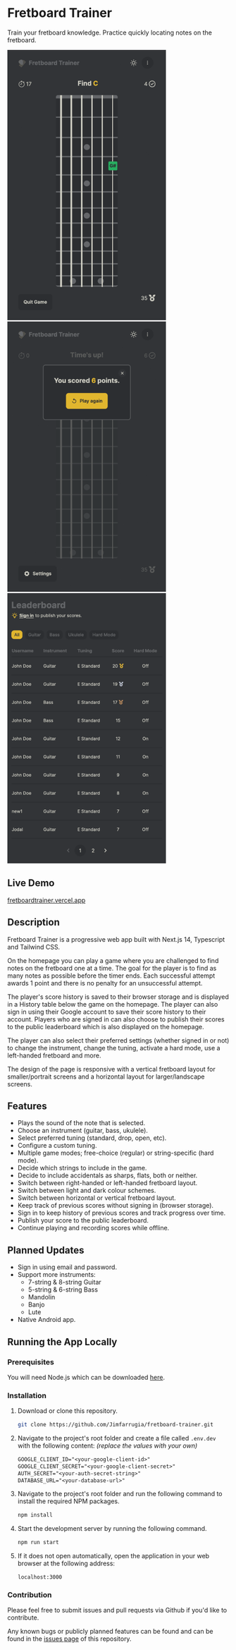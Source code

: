 # Fretboard Trainer

Train your fretboard knowledge. Practice quickly locating notes on the fretboard.

![Fretboard Trainer mid game](./docs/ft-screenshot-01.png)
![Fretboard Trainer post game](./docs/ft-screenshot-02.png)
![Fretboard Trainer leaderboard](./docs/ft-screenshot-03.png)

## Live Demo

[fretboardtrainer.vercel.app](https://fretboardtrainer.vercel.app/)

## Description

Fretboard Trainer is a progressive web app built with Next.js 14, Typescript and Tailwind CSS.

On the homepage you can play a game where you are challenged to find notes on the fretboard one at a time. The goal for the player is to find as many notes as possible before the timer ends. Each successful attempt awards 1 point and there is no penalty for an unsuccessful attempt.

The player's score history is saved to their browser storage and is displayed in a History table below the game on the homepage. The player can also sign in using their Google account to save their score history to their account. Players who are signed in can also choose to publish their scores to the public leaderboard which is also displayed on the homepage.

The player can also select their preferred settings (whether signed in or not) to change the instrument, change the tuning, activate a hard mode, use a left-handed fretboard and more.

The design of the page is responsive with a vertical fretboard layout for smaller/portrait screens and a horizontal layout for larger/landscape screens.

## Features

- Plays the sound of the note that is selected.
- Choose an instrument (guitar, bass, ukulele).
- Select preferred tuning (standard, drop, open, etc).
- Configure a custom tuning.
- Multiple game modes; free-choice (regular) or string-specific (hard mode).
- Decide which strings to include in the game.
- Decide to include accidentals as sharps, flats, both or neither.
- Switch between right-handed or left-handed fretboard layout.
- Switch between light and dark colour schemes.
- Switch between horizontal or vertical fretboard layout.
- Keep track of previous scores without signing in (browser storage).
- Sign in to keep history of previous scores and track progress over time.
- Publish your score to the public leaderboard.
- Continue playing and recording scores while offline.

## Planned Updates

- Sign in using email and password.
- Support more instruments:
  - 7-string & 8-string Guitar
  - 5-string & 6-string Bass
  - Mandolin
  - Banjo
  - Lute
- Native Android app.

## Running the App Locally

### Prerequisites

You will need Node.js which can be downloaded [here](https://nodejs.org/).

### Installation

1. Download or clone this repository.

   ```sh
   git clone https://github.com/Jimfarrugia/fretboard-trainer.git
   ```

2. Navigate to the project's root folder and create a file called `.env.dev` with the following content:
   _(replace the values with your own)_

   ```
   GOOGLE_CLIENT_ID="<your-google-client-id>"
   GOOGLE_CLIENT_SECRET="<your-google-client-secret>"
   AUTH_SECRET="<your-auth-secret-string>"
   DATABASE_URL="<your-database-url>"
   ```

3. Navigate to the project's root folder and run the following command to install the required NPM packages.

   ```sh
   npm install
   ```

4. Start the development server by running the following command.

   ```sh
   npm run start
   ```

5. If it does not open automatically, open the application in your web browser at the following address:
   ```
   localhost:3000
   ```

### Contribution

Please feel free to submit issues and pull requests via Github if you'd like to contribute.

Any known bugs or publicly planned features can be found and can be found in the [issues page](https://github.com/Jimfarrugia/fretboard-trainer/issues) of this repository.
